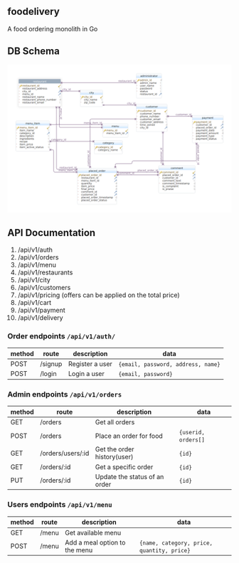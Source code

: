 ## foodelivery
A food ordering monolith in Go

## DB Schema
![Db schema of application](./foodelivery.png)

## API Documentation

1. /api/v1/auth
2. /api/v1/orders
3. /api/v1/menu
4. /api/v1/restaurants
5. /api/v1/city
6. /api/v1/customers
7. /api/v1/pricing (offers can be applied on the total price)
8. /api/v1/cart
9. /api/v1/payment
10. /api/v1/delivery

### Order endpoints `/api/v1/auth/`

| method | route            | description          | data                                                    |
| ------ | ---------------- | -------------------- | --------------------------------------------------------|
| POST   | /signup          | Register a user      |  `{email, password, address, name}`                     |
| POST   | /login           | Login a user         | `{email, password}`                                     |

 

### Admin endpoints `/api/v1/orders`

| method | route             | description                  | data                                                    |
| ------ | ------------------|------------------------------|---------------------------------------------------------|
| GET    | /orders           | Get all orders               |                                                         |
| POST   | /orders           | Place an order for food      | `{userid, orders[]`                                      |
| GET    | /orders/users/:id | Get the order history(user)  | `{id}`                                                  |
| GET    | /orders/:id       | Get a specific order         | `{id}`                                                  |
| PUT    | /orders/:id       | Update the status of an order| `{id}`                                                  |

    
### Users endpoints `/api/v1/menu`

| method | route           | description                   | data                                                   |
| ------ | ----------------|-------------------------------| -------------------------------------------------------|
| GET    | /menu           | Get available menu            |                                                        |
| POST   | /menu           | Add a meal option to the menu | `{name, category, price, quantity, price}`             |

